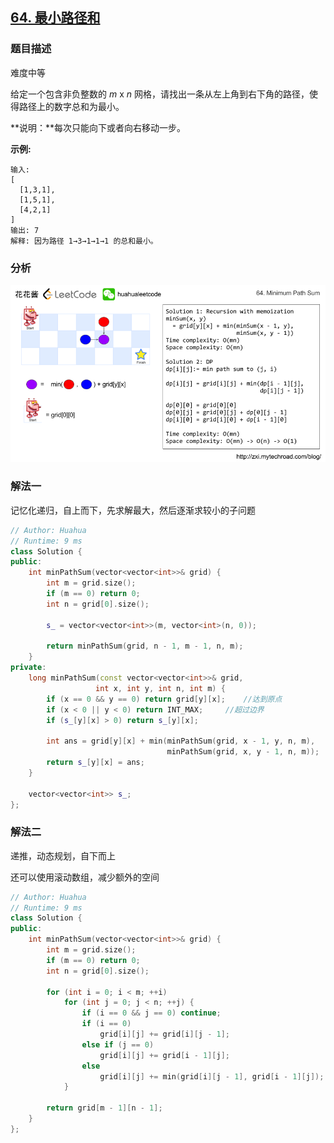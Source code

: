## [64. 最小路径和](https://leetcode-cn.com/problems/minimum-path-sum/)

### 题目描述

难度中等

给定一个包含非负整数的 *m* x *n* 网格，请找出一条从左上角到右下角的路径，使得路径上的数字总和为最小。

**说明：**每次只能向下或者向右移动一步。

**示例:**

```
输入:
[
  [1,3,1],
  [1,5,1],
  [4,2,1]
]
输出: 7
解释: 因为路径 1→3→1→1→1 的总和最小。
```

### 分析

![64-ep115](../images/64-ep115.png)

### 解法一

记忆化递归，自上而下，先求解最大，然后逐渐求较小的子问题

```c++
// Author: Huahua
// Runtime: 9 ms
class Solution {
public:
    int minPathSum(vector<vector<int>>& grid) {
        int m = grid.size();
        if (m == 0) return 0;
        int n = grid[0].size();
        
        s_ = vector<vector<int>>(m, vector<int>(n, 0));
        
        return minPathSum(grid, n - 1, m - 1, n, m);
    }    
private:
    long minPathSum(const vector<vector<int>>& grid, 
                   int x, int y, int n, int m) {        
        if (x == 0 && y == 0) return grid[y][x];	//达到原点
        if (x < 0 || y < 0) return INT_MAX;		//超过边界
        if (s_[y][x] > 0) return s_[y][x];
        
        int ans = grid[y][x] + min(minPathSum(grid, x - 1, y, n, m),
                                   minPathSum(grid, x, y - 1, n, m));
        return s_[y][x] = ans;
    }
    
    vector<vector<int>> s_;
};
```

### 解法二

递推，动态规划，自下而上

还可以使用滚动数组，减少额外的空间

```c++
// Author: Huahua
// Runtime: 9 ms
class Solution {
public:
    int minPathSum(vector<vector<int>>& grid) {
        int m = grid.size();
        if (m == 0) return 0;
        int n = grid[0].size();
        
        for (int i = 0; i < m; ++i)
            for (int j = 0; j < n; ++j) {
                if (i == 0 && j == 0) continue;
                if (i == 0) 
                    grid[i][j] += grid[i][j - 1];
                else if (j == 0)
                    grid[i][j] += grid[i - 1][j];
                else
                    grid[i][j] += min(grid[i][j - 1], grid[i - 1][j]);
            }
        
        return grid[m - 1][n - 1];
    }    
};
```

